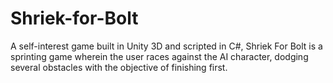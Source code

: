 # Shriek-for-Bolt
A self-interest game built in Unity 3D and scripted in C#, Shriek For Bolt is a sprinting game wherein the user races against the AI character, dodging several obstacles with the objective of finishing first.
